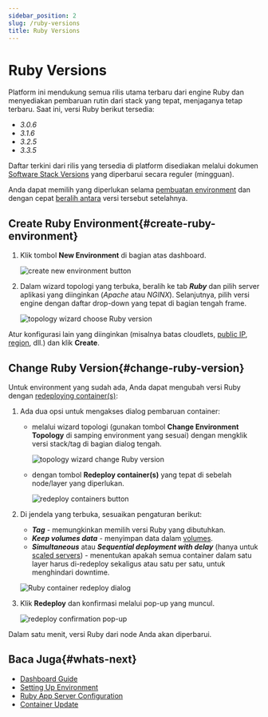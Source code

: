 ```yaml
---
sidebar_position: 2
slug: /ruby-versions
title: Ruby Versions
---
```

# Ruby Versions

Platform ini mendukung semua rilis utama terbaru dari engine Ruby dan menyediakan pembaruan rutin dari stack yang tepat, menjaganya tetap terbaru. Saat ini, versi Ruby berikut tersedia:

- _3.0.6_
- _3.1.6_
- _3.2.5_
- _3.3.5_

Daftar terkini dari rilis yang tersedia di platform disediakan melalui dokumen [Software Stack Versions](<https://docs.dewacloud.com/docs/software-stacks-versions/#engines>) yang diperbarui secara reguler (mingguan).

Anda dapat memilih yang diperlukan selama [pembuatan environment](<https://docs.dewacloud.com/docs/#create-ruby-environment>) dan dengan cepat [beralih antara](<https://docs.dewacloud.com/docs/#change-ruby-version>) versi tersebut setelahnya.

## Create Ruby Environment{#create-ruby-environment}

1. Klik tombol **New Environment** di bagian atas dashboard.

   ![create new environment button](#)

2. Dalam wizard topologi yang terbuka, beralih ke tab _**Ruby**_ dan pilih server aplikasi yang diinginkan (_Apache_ atau _NGINX_). Selanjutnya, pilih versi engine dengan daftar drop-down yang tepat di bagian tengah frame.

   ![topology wizard choose Ruby version](#)

Atur konfigurasi lain yang diinginkan (misalnya batas cloudlets, [public IP](<https://docs.dewacloud.com/docs/public-ip/>), [region](<https://docs.dewacloud.com/docs/environment-regions/>), dll.) dan klik **Create**.

## Change Ruby Version{#change-ruby-version}

Untuk environment yang sudah ada, Anda dapat mengubah versi Ruby dengan [redeploying container(s)](<https://docs.dewacloud.com/docs/container-redeploy/>):

1. Ada dua opsi untuk mengakses dialog pembaruan container:

   - melalui wizard topologi (gunakan tombol **Change Environment Topology** di samping environment yang sesuai) dengan mengklik versi stack/tag di bagian dialog tengah.

     ![topology wizard change Ruby version](#)

   - dengan tombol **Redeploy container(s)** yang tepat di sebelah node/layer yang diperlukan.

     ![redeploy containers button](#)

2. Di jendela yang terbuka, sesuaikan pengaturan berikut:

   - _**Tag**_ \- memungkinkan memilih versi Ruby yang dibutuhkan.
   - _**Keep volumes data**_ \- menyimpan data dalam [volumes](<https://docs.dewacloud.com/docs/container-volumes/>).
   - _**Simultaneous**_ atau _**Sequential deployment with delay**_ (hanya untuk [scaled servers](<https://docs.dewacloud.com/docs/horizontal-scaling/>)) - menentukan apakah semua container dalam satu layer harus di-redeploy sekaligus atau satu per satu, untuk menghindari downtime.

   ![Ruby container redeploy dialog](#)

3. Klik **Redeploy** dan konfirmasi melalui pop-up yang muncul.

   ![redeploy confirmation pop-up](#)

Dalam satu menit, versi Ruby dari node Anda akan diperbarui.

## Baca Juga{#whats-next}

- [Dashboard Guide](<https://docs.dewacloud.com/docs/dashboard-guide/>)
- [Setting Up Environment](<https://docs.dewacloud.com/docs/setting-up-environment/>)
- [Ruby App Server Configuration](<https://docs.dewacloud.com/docs/ruby-application-server-config/>)
- [Container Update](<https://docs.dewacloud.com/docs/container-redeploy/>)